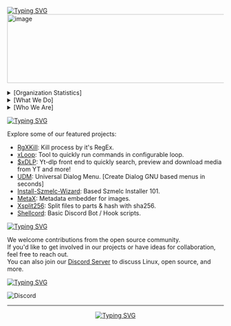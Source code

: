 [![Typing SVG](https://readme-typing-svg.demolab.com?font=Fira+Code&size=40&duration=5500&pause=1500&color=4AF7ADD6&multiline=true&random=false&width=450&height=75&lines=%5BGNU-Szmelc%5D)](https://git.io/typing-svg)
<img src="https://github.com/GNU-Szmelc/.github/assets/95081005/063c3d66-5ea4-4581-ac6f-79f42ab6e61b" alt="image" width="640" height="160">

<details>
  <summary>[Organization Statistics]</summary>
  
  #### [14/10/2023]
  ===============
  - Public Repositories: 41
  - Total Stars Earned: 16
  - Total Watchers: 16
  - Followers: 2
  - Members: 6

  ===============
  ### 5 Most Used Languages
  =============== 
  - Shell: 167420 lines
  - Python: 141538 lines
  - PowerShell: 16657 lines
  - HTML: 8343 lines
  - JavaScript: 7662 lines
    
  ===============

</details>

<details>
  <summary>[What We Do]</summary>
  
> Hey there, fellow Linux lovers! At SZMELC.inc, we're all about that open-source goodness and the crazy cool Linux scene. We whip up a bunch of nifty gadgets, toolboxes, and apps to jazz up your Linux adventures. Our goal? To cook up some top-notch, do-it-all software that's a blast for devs, sysadmins, and Linux geeks like you! 😎🐧
</details>

<details>
  <summary>[Who We Are]</summary>
  
  ### Notable members:

  > TODO: Add Polishcat, MajsterTynek, S1cstynine, Toprz, + everyone else I forgot
  
  <details>
  <summary>SilverX</summary>
    <img src="https://i.imgur.com/BZ7eOoD.png">

> Self-Made Software Engineer and a passionate Linux Power User. \
solving complex problems with simple solutions. \
Reach out on Discord: [Dc Profile](https://discord.com/users/sx66) \
Huge fan of Bash / Shell & Python. \
Soft spot for Debian, MX Linux, BunsenLabs OS & BlackArch \
Learning C, Go & Flask
</details>

<details>
  <summary>SmeggMann99</summary>
    <img src="https://i.imgur.com/rZIRGjW.png">

> Student at ZSEM in Poland. \
I code in Python, JavaScript, C++, and more. \
Currently focused on ZSEM-Bells and learning Dart+Flutter. \
Ask me about deez nuts! \
Connect on Discord: [Dc Profile](https://discord.com/users/smeggmann99). 🦡 \
Honey badgers are the best!
</details>

<details>
  <summary>Username31415</summary>
    <img src="https://i.imgur.com/uf2LAvy.png">

> 31415 >> 3.14159265358 \
Certified Block Game Terrorist \
The enigmatic force in Szmelc. Reach out cautiously \
OG ~ Original Griefer & Dedicated Troll \
Incredibly Clever & Code Proficient \
Python, 🐚 Shell, ☕ Java, and More! 
</details>

<details>
  <summary>fifqaaa</summary>
  <img src=https://github.com/GNU-Szmelc/.github/assets/95081005/584aee27-294a-435e-b5fa-2a1e2b3ee6aa">
  
> Protocol Wizard \
Networking, Linux, NAS, Alpine \
Hardware of the Ancient ~ SuperCurse++ owner \
Alpine Linux / Endeavour OS Enjoyer \
Fan of Bottles project \
Flashbacks from apt upgrade...
</details> 
</details>


[![Typing SVG](https://readme-typing-svg.demolab.com?font=Fira+Code&duration=5500&pause=1500&color=4AF7ADD6&multiline=true&random=false&width=450&height=25&lines=Our+Projects%3A)](https://git.io/typing-svg)

Explore some of our featured projects:

- [RgXKill](https://github.com/GNU-Szmelc/RgXKill): Kill process by it's RegEx.
- [xLoop](https://github.com/GNU-Szmelc/xloop): Tool to quickly run commands in configurable loop.
- [$xDLP](https://github.com/GNU-Szmelc/SxDLP): Yt-dlp front end to quickly search, preview and download media from YT and more!
- [UDM](https://github.com/GNU-Szmelc/UDM): Universal Dialog Menu. [Create Dialog GNU based menus in seconds]
- [Install-Szmelc-Wizard](https://github.com/GNU-Szmelc/InstallSzmelcWizard): Based Szmelc Installer 101.
- [MetaX](https://github.com/GNU-Szmelc/MetaX): Metadata embedder for images.
- [Xsplit256](https://github.com/GNU-Szmelc/Xsplit256): Split files to parts & hash with sha256.
- [Shellcord](https://github.com/GNU-Szmelc/Shellcord): Basic Discord Bot / Hook scripts.

[![Typing SVG](https://readme-typing-svg.demolab.com?font=Fira+Code&duration=5500&pause=1500&color=4AF7ADD6&multiline=true&random=false&width=450&height=25&lines=Get+Involved%3A)](https://git.io/typing-svg)

We welcome contributions from the open source community. \
If you'd like to get involved in our projects or have ideas for collaboration, feel free to reach out. \
You can also join our [Discord Server](https://discord.gg/CEMxQ4HMYA) to discuss Linux, open source, and more.

[![Typing SVG](https://readme-typing-svg.demolab.com?font=Fira+Code&duration=5500&pause=1500&color=4AF7ADD6&multiline=true&random=false&width=450&height=28&lines=Join+our+community%3A)](https://git.io/typing-svg)

![Discord](https://img.shields.io/discord/940431029037072416?style=for-the-badge&logo=discord&logoColor=hex&color=black)

---

<div align="center">
  
  [![Typing SVG](https://readme-typing-svg.demolab.com?font=Fira+Code&duration=5500&pause=1500&color=4AF7ADD6&center=true&multiline=true&random=false&width=450&height=25&lines=GNU+SZMELC+%C2%A9+2023)](https://git.io/typing-svg)
  
</div>

